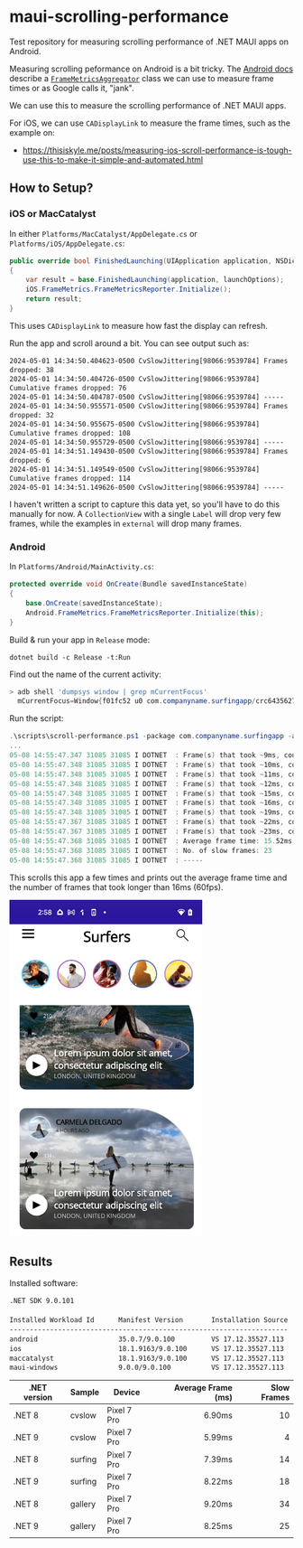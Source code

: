 # maui-scrolling-performance

Test repository for measuring scrolling performance of .NET MAUI apps on Android.

Measuring scrolling peformance on Android is a bit tricky. The
[Android docs][android-docs] describe a [`FrameMetricsAggregator`][frame-metrics]
class we can use to measure frame times or as Google calls it, "jank".

We can use this to measure the scrolling performance of .NET MAUI apps.

[android-docs]: https://developer.android.com/topic/performance/measuring-performance
[frame-metrics]: https://developer.android.com/reference/androidx/core/app/FrameMetricsAggregator

For iOS, we can use `CADisplayLink` to measure the frame times, such
as the example on:

* https://thisiskyle.me/posts/measuring-ios-scroll-performance-is-tough-use-this-to-make-it-simple-and-automated.html

## How to Setup?

### iOS or MacCatalyst

In either `Platforms/MacCatalyst/AppDelegate.cs` or `Platforms/iOS/AppDelegate.cs`:

```csharp
public override bool FinishedLaunching(UIApplication application, NSDictionary launchOptions)
{
    var result = base.FinishedLaunching(application, launchOptions);
    iOS.FrameMetrics.FrameMetricsReporter.Initialize();
    return result;
}
```

This uses `CADisplayLink` to measure how fast the display can refresh.

Run the app and scroll around a bit. You can see output such as:

```log
2024-05-01 14:34:50.404623-0500 CvSlowJittering[98066:9539784] Frames dropped: 38
2024-05-01 14:34:50.404726-0500 CvSlowJittering[98066:9539784] Cumulative frames dropped: 76
2024-05-01 14:34:50.404787-0500 CvSlowJittering[98066:9539784] -----
2024-05-01 14:34:50.955571-0500 CvSlowJittering[98066:9539784] Frames dropped: 32
2024-05-01 14:34:50.955675-0500 CvSlowJittering[98066:9539784] Cumulative frames dropped: 108
2024-05-01 14:34:50.955729-0500 CvSlowJittering[98066:9539784] -----
2024-05-01 14:34:51.149430-0500 CvSlowJittering[98066:9539784] Frames dropped: 6
2024-05-01 14:34:51.149549-0500 CvSlowJittering[98066:9539784] Cumulative frames dropped: 114
2024-05-01 14:34:51.149626-0500 CvSlowJittering[98066:9539784] -----
```

I haven't written a script to capture this data yet, so you'll have to
do this manually for now. A `CollectionView` with a single `Label`
will drop very few frames, while the examples in `external` will drop
many frames.

### Android

In `Platforms/Android/MainActivity.cs`:

```csharp
protected override void OnCreate(Bundle savedInstanceState)
{
    base.OnCreate(savedInstanceState);
    Android.FrameMetrics.FrameMetricsReporter.Initialize(this);
}
```

Build & run your app in `Release` mode:

```dotnetcli
dotnet build -c Release -t:Run
```

Find out the name of the current activity:

```powershell
> adb shell 'dumpsys window | grep mCurrentFocus'
  mCurrentFocus=Window{f01fc52 u0 com.companyname.surfingapp/crc6435627e4593d70ff9.MainActivity}
```

Run the script:

```powershell
.\scripts\scroll-performance.ps1 -package com.companyname.surfingapp -activity crc6435627e4593d70ff9.MainActivity
...
05-08 14:55:47.347 31085 31085 I DOTNET  : Frame(s) that took ~9ms, count: 2
05-08 14:55:47.348 31085 31085 I DOTNET  : Frame(s) that took ~10ms, count: 6
05-08 14:55:47.348 31085 31085 I DOTNET  : Frame(s) that took ~11ms, count: 20
05-08 14:55:47.348 31085 31085 I DOTNET  : Frame(s) that took ~12ms, count: 2
05-08 14:55:47.348 31085 31085 I DOTNET  : Frame(s) that took ~15ms, count: 1
05-08 14:55:47.348 31085 31085 I DOTNET  : Frame(s) that took ~16ms, count: 1
05-08 14:55:47.348 31085 31085 I DOTNET  : Frame(s) that took ~19ms, count: 1
05-08 14:55:47.367 31085 31085 I DOTNET  : Frame(s) that took ~22ms, count: 17
05-08 14:55:47.367 31085 31085 I DOTNET  : Frame(s) that took ~23ms, count: 4
05-08 14:55:47.368 31085 31085 I DOTNET  : Average frame time: 15.52ms
05-08 14:55:47.368 31085 31085 I DOTNET  : No. of slow frames: 23
05-08 14:55:47.368 31085 31085 I DOTNET  : -----
```

This scrolls this app a few times and prints out the average frame
time and the number of frames that took longer than 16ms (60fps).

![img](docs/surferapp.png)

## Results

Installed software:

```md
.NET SDK 9.0.101

Installed Workload Id      Manifest Version       Installation Source
---------------------------------------------------------------------
android                    35.0.7/9.0.100         VS 17.12.35527.113
ios                        18.1.9163/9.0.100      VS 17.12.35527.113
maccatalyst                18.1.9163/9.0.100      VS 17.12.35527.113
maui-windows               9.0.0/9.0.100          VS 17.12.35527.113
```

| .NET version | Sample  | Device      | Average Frame (ms) | Slow Frames |
| ------------ | ------- | ----------- | -----------------: | ----------: |
| .NET 8       | cvslow  | Pixel 7 Pro |             6.90ms |          10 |
| .NET 9       | cvslow  | Pixel 7 Pro |             5.99ms |           4 |
| .NET 8       | surfing | Pixel 7 Pro |             7.39ms |          14 |
| .NET 9       | surfing | Pixel 7 Pro |             8.22ms |          18 |
| .NET 8       | gallery | Pixel 7 Pro |             9.20ms |          34 |
| .NET 9       | gallery | Pixel 7 Pro |             8.25ms |          25 |
